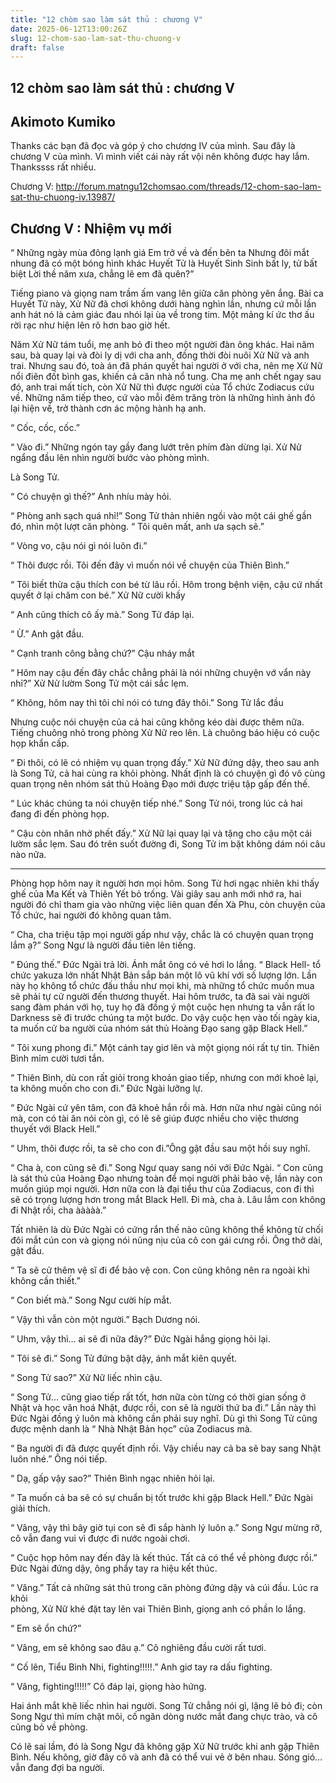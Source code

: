 ```yaml
---
title: "12 chòm sao làm sát thủ : chương V"
date: 2025-06-12T13:00:26Z
slug: 12-chom-sao-lam-sat-thu-chuong-v
draft: false
---
```


## 12 chòm sao làm sát thủ : chương V

## Akimoto Kumiko

Thanks các bạn đã đọc và góp ý cho chương IV của mình. Sau đây là chương V của mình. Vì mình viết cái này rất vội nên không được hay lắm. Thankssss rất nhiều.
 
Chương V: http://forum.matngu12chomsao.com/threads/12-chom-sao-lam-sat-thu-chuong-iv.13987/
 
 Chương V : Nhiệm vụ mới
----------
 
 
 
 “ Những ngày mùa đông lạnh giá
Em trở về và đến bên ta
Nhưng đôi mắt nhung đã có một bóng hình khác
Huyết Tử là Huyết Sinh
Sinh bất ly, tử bất biệt
Lời thề năm xưa, chẳng lẽ em đã quên?”
 
Tiếng piano và giọng nam trầm ấm vang lên giữa căn phòng yên ắng. Bài ca Huyết Tử này, Xử Nữ đã chơi không dưới hàng nghìn lần, nhưng cứ mỗi lần anh hát nó là cảm giác đau nhói lại ùa về trong tim. Một mảng kí ức thơ ấu rời rạc như hiện lên rõ hơn bao giờ hết. 
 
Năm Xử Nữ tám tuổi, mẹ anh bỏ đi theo một người đàn ông khác. Hai năm sau, bà quay lại và đòi ly dị với cha anh, đồng thời đòi nuôi Xử Nữ và anh trai. Nhưng sau đó, toà án đã phán quyết hai người ở với cha, nên mẹ Xử Nữ nổi điên đốt bình gas, khiến cả căn nhà nổ tung. Cha mẹ anh chết ngay sau đó, anh trai mất tích, còn Xử Nữ thì được người của Tổ chức Zodiacus cứu về. Những năm tiếp theo, cứ vào mỗi đêm trăng tròn là những hình ảnh đó lại hiện về, trở thành cơn ác mộng hành hạ anh. 
 
“ Cốc, cốc, cốc.”
 
“ Vào đi.” Những ngón tay gầy đang lướt trên phím đàn dừng lại. Xử Nử ngẩng đầu lên nhìn người bước vào phòng mình.
 
Là Song Tử.
 
“ Có chuyện gì thế?” Anh nhíu mày hỏi.
 
“ Phòng anh sạch quá nhỉ!” Song Tử thản nhiên ngồi vào một cái ghế gần đó, nhìn một lượt căn phòng. “ Tôi quên mất, anh ưa sạch sẽ.”
 
“ Vòng vo, cậu nói gì nói luôn đi.” 
 
“ Thôi được rồi. Tôi đến đây vì muốn nói về chuyện của Thiên Bình.”
 
“ Tôi biết thừa cậu thích con bé từ lâu rồi. Hôm trong bệnh viện, cậu cứ nhất quyết ở lại chăm con bé.” Xử Nữ cười khấy
 
“ Anh cũng thích cô ấy mà.” Song Tử đáp lại.
 
“ Ừ.” Anh gật đầu.
 
“ Cạnh tranh công bằng chứ?” Cậu nháy mắt
 
“ Hôm nay cậu đến đây chắc chẳng phải là nói những chuyện vớ vẩn này nhỉ?” Xử Nử lườm Song Tử một cái sắc lẹm.
 
“ Không, hôm nay thì tôi chỉ nói có tưng đây thôi.” Song Tử lắc đầu
 
Nhưng cuộc nói chuyện của cả hai cũng không kéo dài được thêm nữa. Tiếng chuông nhỏ trong phòng Xử Nữ reo lên. Là chuông báo hiệu có cuộc họp khẩn cấp.
 
“ Đi thôi, có lẽ có nhiệm vụ quan trọng đấy.” Xử Nữ đứng dậy, theo sau anh là Song Tử, cả hai cùng ra khỏi phòng. Nhất định là có chuyện gì đó vô cùng quan trọng nên nhóm sát thủ Hoàng Đạo mới được triệu tập gấp đến thế.
 
“ Lúc khác chúng ta nói chuyện tiếp nhé.” Song Tử nói, trong lúc cả hai đang đi đến phòng họp.
 
“ Cậu còn nhăn nhở phết đấy.” Xử Nữ lại quay lại và tặng cho cậu một cái lườm sắc lẹm. Sau đó trên suốt đường đi, Song Tử im bặt không dám nói câu nào nữa.
 *** 
Phòng họp hôm nay ít người hơn mọi hôm. Song Tử hơi ngạc nhiên khi thấy ghế của Ma Kết và Thiên Yết bỏ trống. Vài giây sau anh mới nhớ ra, hai người đó chỉ tham gia vào những việc liên quan đến Xà Phu, còn chuyện của Tổ chức, hai người đó không quan tâm.
 
“ Cha, cha triệu tập mọi người gấp như vậy, chắc là có chuyện quan trọng lắm ạ?” Song Ngư là người đầu tiên lên tiếng.
 
“ Đúng thế.” Đức Ngài trả lời. Ánh mắt ông có vẻ hơi lo lắng. “ Black Hell- tổ chức yakuza lớn nhất Nhật Bản sắp bán một lô vũ khí với số lượng lớn. Lần này họ không tổ chức đấu thầu như mọi khi, mà những tổ chức muốn mua sẽ phải tự cử người đến thương thuyết. Hai hôm trước, ta đã sai vài người sang đàm phán với họ, tuy họ đã đồng ý một cuộc hẹn nhưng ta vẫn rất lo Darkness sẽ đi trước chúng ta một bước. Do vậy cuộc hẹn vào tối ngày kia, ta muốn cử ba người của nhóm sát thủ Hoàng Đạo sang gặp Black Hell.”
 
“ Tôi xung phong đi.” Một cánh tay giơ lên và một giọng nói rất tự tin. Thiên Bình mỉm cười tươi tắn.
 
“ Thiên Bình, dù con rất giỏi trong khoản giao tiếp, nhưng con mới khoẻ lại, ta không muốn cho con đi.” Đức Ngài lưỡng lự.
 
“ Đức Ngài cứ yên tâm, con đã khoẻ hắn rồi mà. Hơn nữa như ngài cũng nói mà, 
con có tài ăn nói còn gì, có lẽ sẽ giúp được nhiều cho việc thương thuyết  với Black Hell.”
 
“ Uhm, thôi được rồi, ta sẽ cho con đi.”Ông gật đầu sau một hồi suy nghĩ.
 
“ Cha à, con cũng sẽ đi.” Song Ngư quay sang nói với Đức Ngài. “ Con cũng là sát thủ của Hoàng Đạo nhưng toàn để mọi người phải bảo vệ, lần này con muốn giúp mọi người. Hơn nữa con là đại tiểu thư của Zodiacus, con đi thì sẽ có trọng lượng hơn trong mắt Black Hell. Đi mà, cha à. Lâu lắm con không đi Nhật rồi, cha ààààà.”
 
Tất nhiên là dù Đức Ngài có cứng rắn thế nào cũng không thể không từ chối đôi mắt cún con và giọng nói nũng nịu của cô con gái cưng rồi. Ông thở dài, gật đầu.
 
“ Ta sẽ cử thêm vệ sĩ đi để bảo vệ con. Con cũng không nên ra ngoài khi không cần thiết.”
 
“ Con biết mà.” Song Ngư cười híp mắt.
 
“ Vậy thì vẫn còn một người.” Bạch Dương nói.
 
“ Uhm, vậy thì… ai sẽ đi nữa đây?” Đức Ngài hắng giọng hỏi lại.
 
“ Tôi sẽ đi.” Song Tử đứng bật dậy, ánh mắt kiên quyết. 
 
“ Song Tử sao?” Xử Nữ liếc nhìn cậu.
 
“ Song Tử… cũng giao tiếp rất tốt, hơn nữa còn từng có thời gian sống ở Nhật và học văn hoá Nhật, được rồi, con sẽ là người thứ ba đi.” Lần này thì Đức Ngài đồng ý luôn mà không cần phải suy nghĩ. Dù gì thì Song Tử cũng được mệnh danh là “ Nhà Nhật Bản học” của Zodiacus mà.
 
“ Ba người đi đã được quyết định rồi. Vậy chiều nay cả ba sẽ bay sang Nhật luôn nhé.” Ông nói tiếp.
 
“ Dạ, gấp vậy sao?” Thiên Bình ngạc nhiên hỏi lại.
 
“ Ta muốn cả ba sẽ có sự chuẩn bị tốt trước khi gặp Black Hell.” Đức Ngài giải thích.
 
“ Vâng, vậy thì bây giờ tụi con sẽ đi sắp hành lý luôn ạ.” Song Ngư mừng rỡ, cô vẫn đang vui vì được đi nước ngoài chơi.
 
“ Cuộc họp hôm nay đến đây là kết thúc. Tất cả có thể về phòng được rồi.” Đức Ngài đứng dậy, ông phẩy tay ra hiệu kết thúc. 
 
“ Vâng.” Tất cả những sát thủ trong căn phòng đứng dậy và cúi đầu. Lúc ra khỏi  
phòng, Xử Nữ khé đặt tay lên vai Thiên Bình, giọng anh có phần lo lắng.
 
“ Em sẽ ổn chứ?”
 
“ Vâng, em sẽ không sao đâu ạ.” Cô nghiêng đầu cười rất tươi.
 
“ Cố lên, Tiểu Bình Nhi, fighting!!!!!.” Anh giơ tay ra dấu fighting.
 
“ Vâng, fighting!!!!!” Cô đáp lại, giọng hào hứng.
 
Hai ánh mắt khẽ liếc nhìn hai người. Song Tử chẳng nói gì, lặng lẽ bỏ đi; còn Song Ngư thì mím chặt môi, cố ngăn dòng nước mắt đang chực trào, và cô cũng bỏ về phòng.
 
Có lẽ sai lầm, đó là Song Ngư đã không gặp Xử Nữ trước khi anh gặp Thiên Bình. Nếu không, giờ đây cô và anh đã có thể vui vẻ ở bên nhau. Sóng gió… vẫn đang đợi ba người.